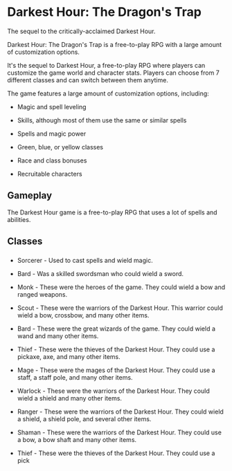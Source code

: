 # Darkest Hour: The Dragon's Trap

The sequel to the critically-acclaimed Darkest Hour.

Darkest Hour: The Dragon's Trap is a free-to-play RPG with a large amount of customization options.

It's the sequel to Darkest Hour, a free-to-play RPG where players can customize the game world and character stats. Players can choose from 7 different classes and can switch between them anytime.

The game features a large amount of customization options, including:

*   Magic and spell leveling

*   Skills, although most of them use the same or similar spells

*   Spells and magic power

*   Green, blue, or yellow classes

*   Race and class bonuses

*   Recruitable characters

## Gameplay

The Darkest Hour game is a free-to-play RPG that uses a lot of spells and abilities.



## Classes

###   

*   Sorcerer - Used to cast spells and wield magic.

*   Bard - Was a skilled swordsman who could wield a sword.

*   Monk - These were the heroes of the game. They could wield a bow and ranged weapons.

*   Scout - These were the warriors of the Darkest Hour. This warrior could wield a bow, crossbow, and many other items.

*   Bard - These were the great wizards of the game. They could wield a wand and many other items.

*   Thief - These were the thieves of the Darkest Hour. They could use a pickaxe, axe, and many other items.

*   Mage - These were the mages of the Darkest Hour. They could use a staff, a staff pole, and many other items.

*   Warlock - These were the warriors of the Darkest Hour. They could wield a shield and many other items.

*   Ranger - These were the warriors of the Darkest Hour. They could wield a shield, a shield pole, and several other items.

*   Shaman - These were the warriors of the Darkest Hour. They could use a bow, a bow shaft and many other items.

*   Thief - These were the thieves of the Darkest Hour. They could use a pick